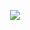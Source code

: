 <p align="center">
  <a href="https://discord.com/users/695723393370161174">
     <img src="https://discord.c99.nl/widget/theme-4/695723393370161174.png"/>
       </a>
</p>
